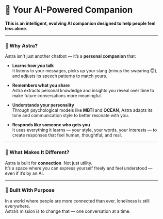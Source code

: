 # 🌟 Your AI-Powered Companion

**This is an intelligent, evolving AI companion designed to help people feel less alone.**

---

### 💬 Why Astra?

Astra isn't just another chatbot — it’s a **personal companion** that:

- **Learns how *you* talk**  
  It listens to your messages, picks up your slang (minus the swearing 😇), and adjusts its speech patterns to match yours.

- **Remembers what you share**  
  Astra extracts personal knowledge and insights you reveal over time to make future conversations more meaningful.

- **Understands your personality**  
  Through psychological models like **MBTI** and **OCEAN**, Astra adapts its tone and communication style to better resonate with you.

- **Responds like someone who gets you**  
  It uses everything it learns — your style, your words, your interests — to create responses that feel human, thoughtful, and real.

---

### 🤝 What Makes It Different?

Astra is built for **connection**. Not just utility.  
It’s a space where you can express yourself freely and feel understood — even if it’s by an AI.

---

### 🚀 Built With Purpose

In a world where people are more connected than ever, loneliness is still everywhere.  
Astra’s mission is to change that — one conversation at a time.
